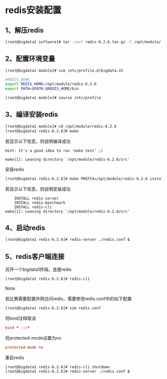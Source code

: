 # redis安装配置

## 1、解压redis

```bash
[root@bigdata1 software]# tar -zxvf redis-6.2.6.tar.gz -C /opt/module/
```

## 2、配置环境变量

```bash
[root@bigdata1 module]# vim /etc/profile.d/bigdata.sh
```

```bash
#REDIS_HOME
export REDIS_HOME=/opt/module/redis-6.2.6
export PATH=$PATH:$REDIS_HOME/bin
```

```bash
[root@bigdata1 module]# source /etc/profile
```

## 3、编译安装redis

```bash
[root@bigdata1 module]# cd /opt/module/redis-6.2.6
[root@bigdata1 redis-6.2.6]# make
```

若显示以下信息，则说明编译成功

```
Hint: It's a good idea to run 'make test' ;)

make[1]: Leaving directory `/opt/module/redis-6.2.6/src'
```

安装redis

```bash
[root@bigdata1 redis-6.2.6]# make PREFIX=/opt/module/redis-6.2.6 install
```

若显示以下信息，则说明安装成功

```
    INSTALL redis-server
    INSTALL redis-benchmark
    INSTALL redis-cli
make[1]: Leaving directory `/opt/module/redis-6.2.6/src'
```

## 4、启动redis

```bash
[root@bigdata1 redis-6.2.6]# redis-server ./redis.conf &
```

## 5、redis客户端连接

另开一个bigdata1终端，连接redis

```bash
[root@bigdata1 redis-6.2.6]# redis-cli
```

> [!NOTE]
>
> 若比赛需要配置外网访问redis，需要修改redis.conf中的如下配置
> ```bash
> [root@bigdata1 redis-6.2.6]# vim redis.conf
> ```
> 将bind注释取消
> ```conf
> bind * -::*
> ```
> 将protected-mode设置为no
> ```conf
> protected-mode no
> ```
> 重启redis
> ```bash
> [root@bigdata1 redis-6.2.6]# redis-cli shutdown
> [root@bigdata1 redis-6.2.6]# redis-server ./redis.conf &
> ```